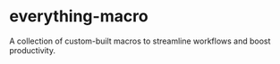 # everything-macro
A collection of custom-built macros to streamline workflows and boost productivity.
